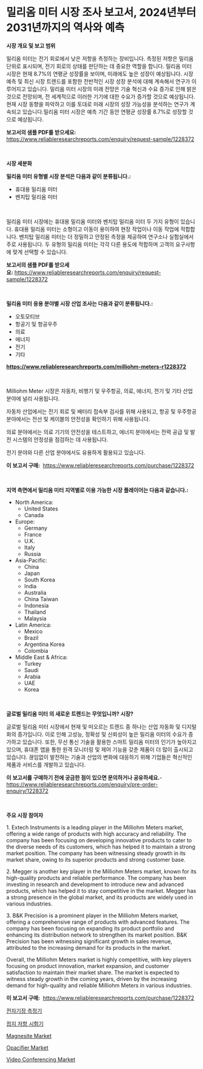 <p><h1>밀리옴 미터 시장 조사 보고서, 2024년부터 2031년까지의 역사와 예측</h1></p><p><strong>시장 개요 및 보고 범위</strong></p>
<p><p>밀리옴 미터는 전기 회로에서 낮은 저항을 측정하는 장비입니다. 측정된 저항은 밀리옴 단위로 표시되며, 전기 회로의 상태를 판단하는 데 중요한 역할을 합니다. 밀리옴 미터 시장은 현재 8.7%의 연평균 성장률을 보이며, 미래에도 높은 성장이 예상됩니다. 시장 예측 및 최신 시장 트렌드를 포함한 전반적인 시장 성장 분석에 대해 계속해서 연구가 이루어지고 있습니다. 밀리옴 미터 시장의 미래 전망은 기술 혁신과 수요 증가로 인해 밝은 것으로 전망되며, 전 세계적으로 이러한 기기에 대한 수요가 증가할 것으로 예상됩니다. 현재 시장 동향을 파악하고 이를 토대로 미래 시장의 성장 가능성을 분석하는 연구가 계속되고 있습니다.밀리옴 미터 시장은 예측 기간 동안 연평균 성장률 8.7%로 성장할 것으로 예상됩니다.</p></p>
<p><strong>보고서의 샘플 PDF를 받으세요:</strong> <a href="https://www.reliableresearchreports.com/enquiry/request-sample/1228372">https://www.reliableresearchreports.com/enquiry/request-sample/1228372</a></p>
<p>&nbsp;</p>
<p><strong>시장 세분화</strong></p>
<p><strong>밀리옴 미터 유형별 시장 분석은 다음과 같이 분류됩니다.:</strong></p>
<p><ul><li>휴대용 밀리옴 미터</li><li>벤치탑 밀리옴 미터</li></ul></p>
<p>&nbsp;</p>
<p><p>밀리옴 미터 시장에는 휴대용 밀리옴 미터와 벤치탑 밀리옴 미터 두 가지 유형이 있습니다. 휴대용 밀리옴 미터는 소형이고 이동이 용이하여 현장 작업이나 이동 작업에 적합합니다. 벤치탑 밀리옴 미터는 더 정밀하고 안정된 측정을 제공하여 연구소나 실험실에서 주로 사용됩니다. 두 유형의 밀리옴 미터는 각각 다른 용도에 적합하며 고객의 요구사항에 맞게 선택할 수 있습니다.</p></p>
<p><strong>보고서의 샘플 PDF를 받으세요:</strong>&nbsp;<a href="https://www.reliableresearchreports.com/enquiry/request-sample/1228372">https://www.reliableresearchreports.com/enquiry/request-sample/1228372</a></p>
<p>&nbsp;</p>
<p><strong> 밀리옴 미터 응용 분야별 시장 산업 조사는 다음과 같이 분류됩니다.:</strong></p>
<p><ul><li>오토모티브</li><li>항공기 및 항공우주</li><li>의료</li><li>에너지</li><li>전기</li><li>기타</li></ul></p>
<p><strong><a href="https://www.reliableresearchreports.com/milliohm-meters-r1228372">https://www.reliableresearchreports.com/milliohm-meters-r1228372</a></strong></p>
<p>&nbsp;</p>
<p><p>Milliohm Meter 시장은 자동차, 비행기 및 우주항공, 의료, 에너지, 전기 및 기타 산업 분야에 널리 사용됩니다. </p><p>자동차 산업에서는 전기 회로 및 배터리 접속부 검사를 위해 사용되고, 항공 및 우주항공 분야에서는 전선 및 케이블의 안전성을 확인하기 위해 사용됩니다. </p><p>의료 분야에서는 의료 기기의 안전성을 테스트하고, 에너지 분야에서는 전력 공급 및 발전 시스템의 안정성을 점검하는 데 사용됩니다. </p><p>전기 분야와 다른 산업 분야에서도 유용하게 활용되고 있습니다.</p></p>
<p><strong>이 보고서 구매:</strong>&nbsp; <a href="https://www.reliableresearchreports.com/purchase/1228372">https://www.reliableresearchreports.com/purchase/1228372</a></p>
<p>&nbsp;</p>
<p><strong>지역 측면에서 밀리옴 미터 지역별로 이용 가능한 시장 플레이어는 다음과 같습니다.:</strong></p>
<p><ul>
    <li>
        North America:
        <ul>
            <li>United States</li>
            <li>Canada</li>
        </ul>
    </li>
    <li>
        Europe:
        <ul>
            <li>Germany</li>
            <li>France</li>
            <li>U.K.</li>
            <li>Italy</li>
            <li>Russia</li>
        </ul>
    </li>
    <li>
        Asia-Pacific:
        <ul>
            <li>China</li>
            <li>Japan</li>
            <li>South Korea</li>
            <li>India</li>
            <li>Australia</li>
            <li>China Taiwan</li>
            <li>Indonesia</li>
            <li>Thailand</li>
            <li>Malaysia</li>
        </ul>
    </li>
    <li>
        Latin America:
        <ul>
            <li>Mexico</li>
            <li>Brazil</li>
            <li>Argentina Korea</li>
            <li>Colombia</li>
        </ul>
    </li>
    <li>
        Middle East & Africa:
        <ul>
            <li>Turkey</li>
            <li>Saudi</li>
            <li>Arabia</li>
            <li>UAE</li>
            <li>Korea</li>
        </ul>
    </li>
    </ul></p>
<p>&nbsp;</p>
<p><strong>글로벌 밀리옴 미터 의 새로운 트렌드는 무엇입니까? 시장?</strong></p>
<p><p>글로벌 밀리옴 미터 시장에서 현재 및 떠오르는 트렌드 중 하나는 산업 자동화 및 디지털화의 증가입니다. 이로 인해 고성능, 정확성 및 신뢰성이 높은 밀리옴 미터의 수요가 증가하고 있습니다. 또한, 무선 통신 기술을 활용한 스마트 밀리옴 미터의 인기가 높아지고 있으며, 휴대폰 앱을 통한 원격 모니터링 및 제어 기능을 갖춘 제품이 더 많이 출시되고 있습니다. 끊임없이 발전하는 기술과 산업의 변화에 대응하기 위해 기업들은 혁신적인 제품과 서비스를 개발하고 있습니다.</p></p>
<p><strong>이 보고서를 구매하기 전에 궁금한 점이 있으면 문의하거나 공유하세요.</strong>- <a href="https://www.reliableresearchreports.com/enquiry/pre-order-enquiry/1228372">https://www.reliableresearchreports.com/enquiry/pre-order-enquiry/1228372</a></p>
<p>&nbsp;</p>
<p><strong>주요 시장 참여자</strong></p>
<p><p>1. Extech Instruments is a leading player in the Milliohm Meters market, offering a wide range of products with high accuracy and reliability. The company has been focusing on developing innovative products to cater to the diverse needs of its customers, which has helped it to maintain a strong market position. The company has been witnessing steady growth in its market share, owing to its superior products and strong customer base.</p><p>2. Megger is another key player in the Milliohm Meters market, known for its high-quality products and reliable performance. The company has been investing in research and development to introduce new and advanced products, which has helped it to stay competitive in the market. Megger has a strong presence in the global market, and its products are widely used in various industries.</p><p>3. B&K Precision is a prominent player in the Milliohm Meters market, offering a comprehensive range of products with advanced features. The company has been focusing on expanding its product portfolio and enhancing its distribution network to strengthen its market position. B&K Precision has been witnessing significant growth in sales revenue, attributed to the increasing demand for its products in the market.</p><p>Overall, the Milliohm Meters market is highly competitive, with key players focusing on product innovation, market expansion, and customer satisfaction to maintain their market share. The market is expected to witness steady growth in the coming years, driven by the increasing demand for high-quality and reliable Milliohm Meters in various industries.</p></p>
<p><strong>이 보고서 구매:</strong>&nbsp;&nbsp;<a href="https://www.reliableresearchreports.com/purchase/1228372">https://www.reliableresearchreports.com/purchase/1228372</a></p>
<p><p><a href="https://github.com/vsap75a286l/Market-Research-Report-List-1/blob/main/953598623935.md">전자기장 측정기</a></p><p><a href="https://github.com/Maeennan456456/Market-Research-Report-List-1/blob/main/546221623936.md">접지 저항 시험기</a></p><p><a href="https://issuu.com/reportprime-2/docs/magnesite-market-size-2030.pptx">Magnesite Market</a></p><p><a href="https://issuu.com/reportprime-2/docs/opacifier-market-size-2030.pptx">Opacifier Market</a></p><p><a href="https://github.com/johnbach50/Market-Research-Report-List-2/blob/main/video-conferencing-market.md">Video Conferencing Market</a></p></p>